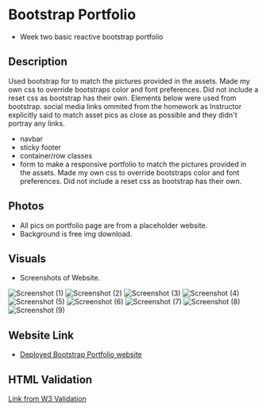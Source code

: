 # Bootstrap Portfolio 
* Week two basic reactive bootstrap portfolio

## Description
Used bootstrap for to match the pictures provided in the assets. Made my own css to override bootstraps color and font preferences. Did not include a reset css as bootstrap has their own. Elements below were used from bootstrap.
social media links ommited from the homework as Instructor explicitly said to match asset pics as close as possible and they didn't portray any links. 

* navbar
* sticky footer
* container/row classes 
* form to make a responsive portfolio 
to match the pictures provided in the assets. Made my own css to override bootstraps color and font preferences. Did not include a reset css as bootstrap has their own. 

## Photos
 * All pics on portfolio page are from a placeholder website. 
 * Background is free img download. 
 
## Visuals

* Screenshots of Website.
    
![Screenshot (1)](https://user-images.githubusercontent.com/66501008/93149008-1c6cff80-f6aa-11ea-91a6-e5584e7b5d45.png)
![Screenshot (2)](https://user-images.githubusercontent.com/66501008/93149012-1e36c300-f6aa-11ea-9ab7-69d771a3ccde.png)
![Screenshot (3)](https://user-images.githubusercontent.com/66501008/93149016-1ecf5980-f6aa-11ea-83fb-da9af674546e.png)
![Screenshot (4)](https://user-images.githubusercontent.com/66501008/93149017-1ecf5980-f6aa-11ea-963b-ad71708072ac.png)
![Screenshot (5)](https://user-images.githubusercontent.com/66501008/93149019-1f67f000-f6aa-11ea-8b24-d3035bcbf5a0.png)
![Screenshot (6)](https://user-images.githubusercontent.com/66501008/93149022-20008680-f6aa-11ea-86dc-7d799bb70f23.png)
![Screenshot (7)](https://user-images.githubusercontent.com/66501008/93149024-20991d00-f6aa-11ea-9168-dcf22ef662c8.png)
![Screenshot (8)](https://user-images.githubusercontent.com/66501008/93149026-2131b380-f6aa-11ea-8407-c7aeaa0acb6d.png)
![Screenshot (9)](https://user-images.githubusercontent.com/66501008/93149027-21ca4a00-f6aa-11ea-99ff-a221bd8e2db8.png)

## Website Link

* [Deployed Bootstrap Portfolio website]( https://aswartz14.github.io/BootstrapPortfolioHW2/)

## HTML Validation 
[Link from W3 Validation](https://validator.w3.org/nu/?doc=https%3A%2F%2Faswartz14.github.io%2FBootstrapPortfolioHW2%2F)

